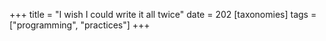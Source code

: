 +++
title = "I wish I could write it all twice"
date = 202
[taxonomies]
tags = ["programming", "practices"]
+++
